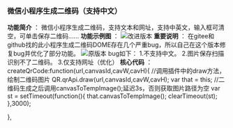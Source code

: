 ###  **微信小程序生成二维码（支持中文）** 
 **功能简介** ：
微信小程序生成二维码，支持文本和网址，支持中英文，输入框可清空，可单击保存二维码......
 **功能示例图** ：
![改进版本](https://foruda.gitee.com/images/1670896650745142442/97afcb4a_5429226.jpeg "二维码.jpg")
 **重要说明** ：
 在gitee和github找的此小程序生成二维码DOME存在几个严重bug，所以自己在这个版本修复bug并优化了部分功能。
 ![原版本](https://foruda.gitee.com/images/1670897171017169265/a46b5c21_5429226.png "1.png")
 bug如下：
 1.不支持中文。
 2.图片保存扫描识别不了二维码。
 3.仅支持网址（优化）
 **核心代码** ：
 createQrCode:function(url,canvasId,cavW,cavH){
    //调用插件中的draw方法，绘制二维码图片
    QR.qrApi.draw(url,canvasId,cavW,cavH);
    var that = this;
    //二维码生成之后调用canvasToTempImage();延迟3s，否则获取图片路径为空
    var st = setTimeout(function(){
      that.canvasToTempImage();
      clearTimeout(st);
    },3000);
    
  },
 

